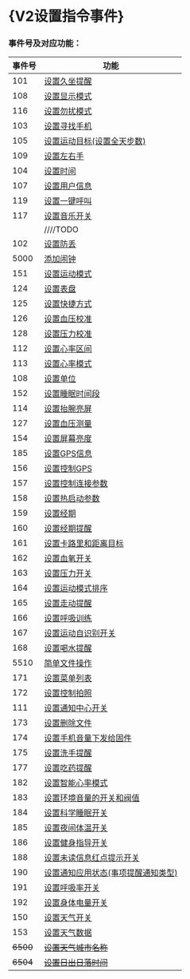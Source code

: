 # {V2设置指令事件}


### 事件号及对应功能：

| 事件号   | 功能                                                         |
| -------- | ------------------------------------------------------------ |
| 101      | [设置久坐提醒](./IDOSetLongSitReminder.md)                   |
| 108      | [设置显示模式](./IDOSetDisplayMode.md)                       |
| 116      | [设置勿扰模式](./IDOSetDoNotDisturb.md)                      |
| 103      | [设置寻找手机](./IDOSetFindPhone.md)                         |
| 105      | [设置运动目标(设置全天步数)](./IDOSetSportGoal.md)           |
| 109      | [设置左右手](./IDOSetHand.md)                                |
| 104      | [设置时间](./IDOSetTime.md)                                  |
| 107      | [设置用户信息](./IDOSetUserInfo.md)                          |
| 119      | [设置一键呼叫](./IDOOneKeySOS.md)                            |
| 117      | [设置音乐开关](./IDOSetMusicONOFF.md)                        |
|          | ////TODO                                                     |
| 102      | [设置防丢](./IDOSetLostFind.md)                              |
| 5000     | [添加闹钟](./IDOSetAlarm.md)                                 |
| 151      | [设置运动模式](./IDOSetSportMode.md)                         |
| 124      | [设置表盘](./IDOSetWatchDial.md)                             |
| 125      | [设置快捷方式](./IDOSetShortcut.md)                          |
| 126      | [设置血压校准](./IDOSetBpCal.md)                             |
| 128      | [设置压力校准](./IDOSetStressCal.md)                         |
| 112      | [设置心率区间](./IDOSetHRInterval.md)                        |
| 113      | [设置心率模式](./IDOSetHRMode.md)                            |
| 108      | [设置单位](./IDOSetUint.md)                                  |
| 152      | [设置睡眠时间段](./IDOSetSleepPeriod.md)                     |
| 114      | [设置抬腕亮屏](./IDOSetUpHandGesture.md)                     |
| 127      | [设置血压测量](./IDOSetBpMeasure.md)                         |
| 154      | [设置屏幕亮度](./IDOSetScreenBrightness.md)                  |
| 185      | [设置GPS信息](./IDOSetConfigGPS.md)                          |
| 156      | [设置控制GPS](./IDOSetControlGPS.md)                         |
| 157      | [设置控制连接参数](./IDOSetConnectParam.md)                  |
| 158      | [设置热启动参数](./IDOSetHotStartParam.md)                   |
| 159      | [设置经期](./IDOSetMenstruation.md)                          |
| 160      | [设置经期提醒](./IDOSetMenstruationRemind.md)                |
| 161      | [设置卡路里和距离目标](./IDOSetCalorieDistanceGoal.md)       |
| 162      | [设置血氧开关](./IDOSetSp02Data.md)                          |
| 163      | [设置压力开关](./IDOSetPressure.md)                          |
| 164      | [设置运动模式排序](./IDOSetSportModeSort.md)                 |
| 165      | [设置走动提醒](./IDOSetWalkReminder.md)                      |
| 166      | [设置呼吸训练](./IDOSetBreatheTrain.md)                      |
| 167      | [设置运动自识别开关](./IDOSetActivitySwitch.md)              |
| 168      | [设置喝水提醒](./IDOSetDrinkWaterReminder.md)                |
| 5510     | [简单文件操作](./IDOSetSimpleFileOperations.md)              |
| 171      | [设置菜单列表](./IDOSetMenuList.md)                          |
| 172      | [设置控制拍照](./IDOSetTakePicture.md)                       |
| 111      | [设置通知中心开关](./IDOSetNotice.md)                        |
| 173      | [设置删除文件](./IDOSetClearOperations.md)                   |
| 174      | [设置手机音量下发给固件](./IDOSetBleVoice.md)                |
| 175      | [设置洗手提醒](./IDOSetHandWashingReminder.md)               |
| 177      | [设置吃药提醒](./IDOSetTakingMedicineReminder.md)            |
| 182      | [设置智能心率模式](./IDOSetHRModeSmart.md)                   |
| 183      | [设置环境音量的开关和阀值](./IDOSetNoise.md)                 |
| 184      | [设置科学睡眠开关](./IDOSetScientificSleepSwitch.md)         |
| 185      | [设置夜间体温开关](./IDOSetTemperatureSwitch.md)             |
| 186      | [设置健身指导开关](./IDOSetFitnessGuidance.md)               |
| 188      | [设置未读信息红点提示开关](./IDOSetUnreadAppReminder.md)     |
| 190      | [设置通知应用状态(事项提醒通知类型)](./IDOSetNotificationStatus.md) |
| 191      | [设置呼吸率开关](./IDOSetRespiRateONOFF.md)                  |
| 192      | [设置身体电量开关](./IDOSetBodyPowerONOFF.md)                |
| 150      | [设置天气开关](./IDOSetWeatherSwitch.md)                     |
| 153      | [设置天气数据](./IDOSetWeatcherData.md)                      |
| ~~6500~~ | ~~[设置天气城市名称](./IDOSetWeatcherCityName.md)~~          |
| ~~6504~~ | ~~[设置日出日落时间](./IDOSetWeatcherSunTime.md)~~           |

